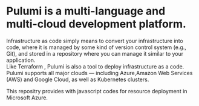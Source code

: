 # Pulumi is a multi-language and multi-cloud development platform.

 Infrastructure as code simply means to convert your infrastructure into code, where it is managed by some kind of version control system (e.g., Git), and stored in a repository where you can manage it similar to your application.<br/>
Like Terraform , Pulumi is also a tool to deploy infrastructure as a code.<br/>
Pulumi supports all major clouds — including  Azure,Amazon Web Services (AWS) and Google Cloud, as well as Kubernetes clusters.<br/>

This repositry provides with javascript codes for  resource deployment in Microsoft Azure.
